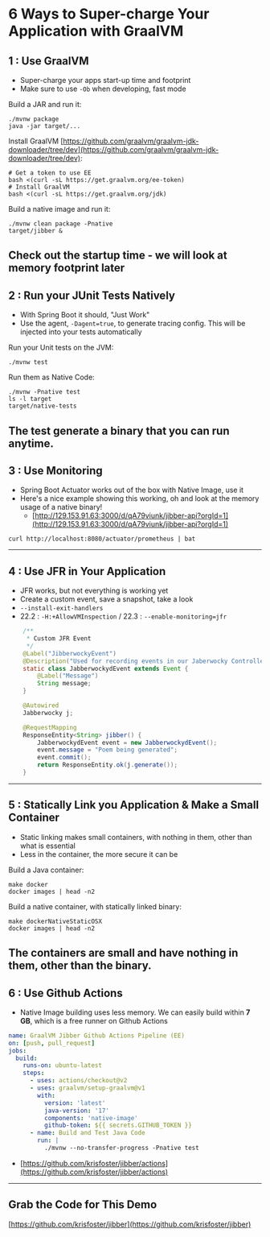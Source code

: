 # 6 Ways to Super-charge Your Application with GraalVM

## 1 : Use GraalVM
* Super-charge your apps start-up time and footprint
* Make sure to use `-Ob` when developing, fast mode

Build a JAR and run it:
```shell
./mvnw package
java -jar target/...
```

Install GraalVM [https://github.com/graalvm/graalvm-jdk-downloader/tree/dev](https://github.com/graalvm/graalvm-jdk-downloader/tree/dev):
```shell
# Get a token to use EE
bash <(curl -sL https://get.graalvm.org/ee-token)
# Install GraalVM
bash <(curl -sL https://get.graalvm.org/jdk)
```

Build a native image and run it:
```shell
./mvnw clean package -Pnative
target/jibber &
```

Check out the startup time - we will look at memory footprint later
---
## 2 : Run your JUnit Tests Natively
* With Spring Boot it should, "Just Work"
* Use the agent, `-Dagent=true`, to generate tracing config. This will be injected into your tests automatically

Run your Unit tests on the JVM:
```shell
./mvnw test
```

Run them as Native Code:
```shell
./mvnw -Pnative test
ls -l target
target/native-tests
```

The test generate a binary that you can run anytime.
---
## 3 : Use Monitoring
* Spring Boot Actuator works out of the box with Native Image, use it
* Here's a nice example showing this working, oh and look at the memory usage of a native binary!
  * [http://129.153.91.63:3000/d/qA79viunk/jibber-api?orgId=1](http://129.153.91.63:3000/d/qA79viunk/jibber-api?orgId=1)

```shell
curl http://localhost:8080/actuator/prometheus | bat
```
---
## 4 : Use JFR in Your Application
* JFR works, but not everything is working yet
* Create a custom event, save a snapshot, take a look
* `--install-exit-handlers`
* 22.2	: `-H:+AllowVMInspection` / 22.3 : `--enable-monitoring=jfr`

```java
    /**
     * Custom JFR Event
     */
    @Label("JibberwockyEvent")
    @Description("Used for recording events in our Jaberwocky Controller")
    static class JabberwockydEvent extends Event {
        @Label("Message")
        String message;
    }

    @Autowired
    Jabberwocky j;

    @RequestMapping
    ResponseEntity<String> jibber() {
        JabberwockydEvent event = new JabberwockydEvent();
        event.message = "Poem being generated";
        event.commit();
        return ResponseEntity.ok(j.generate());
    }
```
---
## 5 : Statically Link you Application & Make a Small Container
* Static linking makes small containers, with nothing in them, other than what is essential
* Less in the container, the more secure it can be

Build a Java container:
```shell
make docker
docker images | head -n2
```

Build a native container, with statically linked binary:
```shell
make dockerNativeStaticOSX
docker images | head -n2
```

The containers are small and have nothing in them, other than the binary.
---
## 6 : Use Github Actions
* Native Image building uses less memory. We can easily build within **7 GB**, which is a free runner on  Github Actions

```yaml
name: GraalVM Jibber Github Actions Pipeline (EE)
on: [push, pull_request]
jobs:
  build:
    runs-on: ubuntu-latest
    steps:
      - uses: actions/checkout@v2
      - uses: graalvm/setup-graalvm@v1
        with:
          version: 'latest'
          java-version: '17'
          components: 'native-image'
          github-token: ${{ secrets.GITHUB_TOKEN }}
      - name: Build and Test Java Code
        run: |
          ./mvnw --no-transfer-progress -Pnative test
```
* [https://github.com/krisfoster/jibber/actions](https://github.com/krisfoster/jibber/actions)
---
## Grab the Code for This Demo

[https://github.com/krisfoster/jibber](https://github.com/krisfoster/jibber)